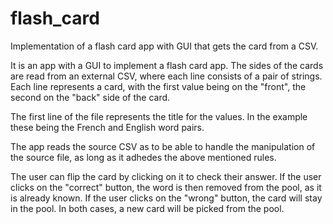 # flash_card
Implementation of a flash card app with GUI that gets the card from a CSV.

It is an app with a GUI to implement a flash card app. The sides of the cards
are read from an external CSV, where each line consists of a pair of strings.
Each line represents a card, with the first value being on the "front", the
second on the "back" side of the card.

The first line of the file represents the title for the values. In the example
these being the French and English word pairs.

The app reads the source CSV as to be able to handle the manipulation of the
source file, as long as it adhedes the above mentioned rules.

The user can flip the card by clicking on it to check their answer.
If the user clicks on the "correct" button, the word is then removed from the
pool, as it is already known. If the user clicks on the "wrong" button, the
card will stay in the pool. In both cases, a new card will be picked from the
pool.

